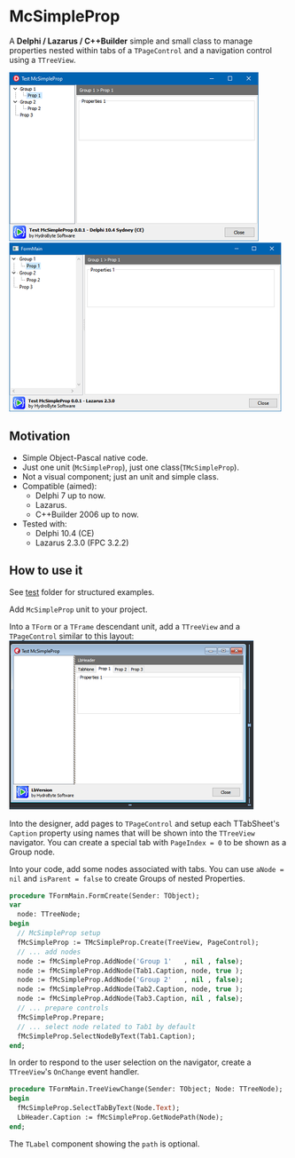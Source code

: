 # McSimpleProp
A **Delphi / Lazarus / C++Builder** simple and small class to manage properties nested within tabs of a `TPageControl` and a navigation control using a `TTreeView`. 

![](./images/Github-01-A.png) ![](./images/Github-01-B.png)

## Motivation
* Simple Object-Pascal native code.
* Just one unit (`McSimpleProp`), just one class(`TMcSimpleProp`).
* Not a visual component; just an unit and simple class.
* Compatible (aimed):
   * Delphi 7 up to now.
   * Lazarus.
   * C++Builder 2006 up to now.
* Tested with:
   * Delphi 10.4 (CE)
   * Lazarus 2.3.0 (FPC 3.2.2)

## How to use it
See [test](https://github.com/hydrobyte/McSimpleProp/tree/main/test) folder for structured examples.

Add `McSimpleProp` unit to your project.

Into a `TForm` or a `TFrame` descendant unit, add a `TTreeView` and a `TPageControl` similar to this layout:
![](./images/Github-01-C.png)

Into the designer, add pages to `TPageControl` and setup each TTabSheet's `Caption` property using names that will be shown into the `TTreeView` navigator. You can create a special tab with `PageIndex = 0` to be shown as a Group node.

Into your code, add some nodes associated with tabs. You can use `aNode = nil` and `isParent = false` to create Groups of nested Properties.

```pascal
procedure TFormMain.FormCreate(Sender: TObject);
var
  node: TTreeNode;
begin
  // McSimpleProp setup
  fMcSimpleProp := TMcSimpleProp.Create(TreeView, PageControl);
  // ... add nodes
  node := fMcSimpleProp.AddNode('Group 1'   , nil , false);
  node := fMcSimpleProp.AddNode(Tab1.Caption, node, true );
  node := fMcSimpleProp.AddNode('Group 2'   , nil , false);
  node := fMcSimpleProp.AddNode(Tab2.Caption, node, true );
  node := fMcSimpleProp.AddNode(Tab3.Caption, nil , false);
  // ... prepare controls
  fMcSimpleProp.Prepare;
  // ... select node related to Tab1 by default
  fMcSimpleProp.SelectNodeByText(Tab1.Caption);
end;
```

In order to respond to the user selection on the navigator, create a `TTreeView`'s `OnChange` event handler.
```pascal
procedure TFormMain.TreeViewChange(Sender: TObject; Node: TTreeNode);
begin
  fMcSimpleProp.SelectTabByText(Node.Text);
  LbHeader.Caption := fMcSimpleProp.GetNodePath(Node);
end;
```   

The `TLabel` component showing the `path` is optional.